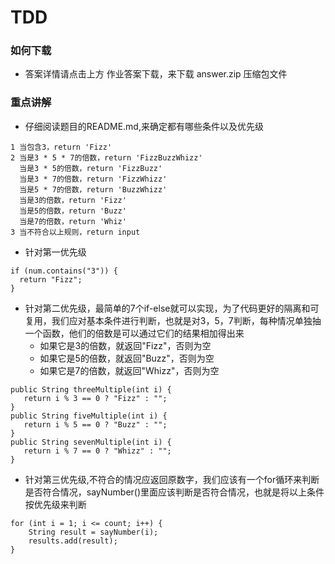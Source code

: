# TDD

### 如何下载
+ 答案详情请点击上方 作业答案下载，来下载 answer.zip 压缩包文件 

### 重点讲解
+ 仔细阅读题目的README.md,来确定都有哪些条件以及优先级
```
1 当包含3，return 'Fizz'
2 当是3 * 5 * 7的倍数，return 'FizzBuzzWhizz'
  当是3 * 5的倍数，return 'FizzBuzz'
  当是3 * 7的倍数，return 'FizzWhizz'
  当是5 * 7的倍数，return 'BuzzWhizz'
  当是3的倍数，return 'Fizz'
  当是5的倍数，return 'Buzz'
  当是7的倍数，return 'Whiz'
3 当不符合以上规则，return input
```
+ 针对第一优先级
```
if (num.contains("3")) {
  return "Fizz";
}
```
+ 针对第二优先级，最简单的7个if-else就可以实现，为了代码更好的隔离和可复用，我们应对基本条件进行判断，也就是对3，5，7判断，每种情况单独抽一个函数，他们的倍数是可以通过它们的结果相加得出来
  + 如果它是3的倍数，就返回"Fizz"，否则为空
  + 如果它是5的倍数，就返回"Buzz"，否则为空
  + 如果它是7的倍数，就返回"Whizz"，否则为空
```
public String threeMultiple(int i) {
   return i % 3 == 0 ? "Fizz" : "";
}
public String fiveMultiple(int i) {
   return i % 5 == 0 ? "Buzz" : "";
}
public String sevenMultiple(int i) {
   return i % 7 == 0 ? "Whizz" : "";
}
```
+ 针对第三优先级,不符合的情况应返回原数字，我们应该有一个for循环来判断是否符合情况，sayNumber()里面应该判断是否符合情况，也就是将以上条件按优先级来判断
```
for (int i = 1; i <= count; i++) {
    String result = sayNumber(i);
    results.add(result);
}
``` 
